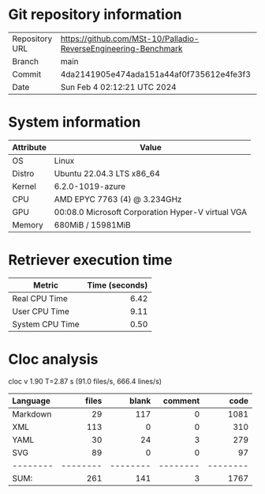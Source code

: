 # Git repository information
|    |    |
|--- | ---|
| Repository URL | https://github.com/MSt-10/Palladio-ReverseEngineering-Benchmark |
| Branch         | main |
| Commit         | 4da2141905e474ada151a44af0f735612e4fe3f3 |
| Date           | Sun Feb  4 02:12:21 UTC 2024 |

# System information
| Attribute | Value |
| --------- | ----- |
| OS | Linux  |
| Distro | Ubuntu 22.04.3 LTS x86_64  |
| Kernel | 6.2.0-1019-azure  |
| CPU | AMD EPYC 7763 (4) @ 3.234GHz  |
| GPU | 00:08.0 Microsoft Corporation Hyper-V virtual VGA  |
| Memory | 680MiB / 15981MiB  |

# Retriever execution time
| Metric | Time (seconds) |
| --- | ---: |
| Real CPU Time | 6.42 |
| User CPU Time | 9.11 |
| System CPU Time | 0.50 |
<!--
Explainations:
- __Real CPU Time__: actual time the command has run (can be less than total time spent in user and system mode for multi-threaded processes)
- __User CPU Time__: time the command has spent running in user mode
- __System CPU Time__: time the command has spent running in system or kernel mode
-->

# Cloc analysis
cloc v 1.90  T=2.87 s (91.0 files/s, 666.4 lines/s)

Language|files|blank|comment|code
:-------|-------:|-------:|-------:|-------:
Markdown|29|117|0|1081
XML|113|0|0|310
YAML|30|24|3|279
SVG|89|0|0|97
--------|--------|--------|--------|--------
SUM:|261|141|3|1767
